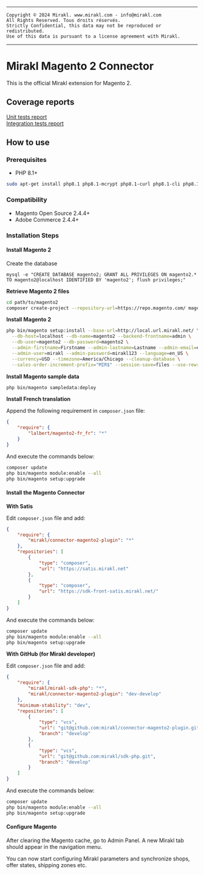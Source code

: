 ****
    Copyright © 2024 Mirakl. www.mirakl.com - info@mirakl.com
    All Rights Reserved. Tous droits réservés.
    Strictly Confidential, this data may not be reproduced or redistributed.
    Use of this data is pursuant to a license agreement with Mirakl.
****

# Mirakl Magento 2 Connector

This is the official Mirakl extension for Magento 2.

## Coverage reports

[Unit tests report](https://magento.mirakl.net/_coverage/operator/unit/develop/)\
[Integration tests report](https://magento.mirakl.net/_coverage/operator/integration/develop/)

## How to use

### Prerequisites

 * PHP 8.1+
 ```bash
sudo apt-get install php8.1 php8.1-mcrypt php8.1-curl php8.1-cli php8.1-mysql php8.1-gd libapache2-mod-php8.1 php8.1-intl php8.1-zip php-xml php-mbstring
 ```

### Compatibility

 * Magento Open Source 2.4.4+
 * Adobe Commerce 2.4.4+

### Installation Steps

#### Install Magento 2

Create the database

`mysql -e "CREATE DATABASE magento2; GRANT ALL PRIVILEGES ON magento2.* TO magento2@localhost IDENTIFIED BY 'magento2'; flush privileges;"`

**Retrieve Magento 2 files**

```bash
cd path/to/magento2
composer create-project --repository-url=https://repo.magento.com/ magento/project-community-edition .
```

**Install Magento 2**

```bash
php bin/magento setup:install --base-url=http://local.url.mirakl.net/ \
  --db-host=localhost --db-name=magento2 --backend-frontname=admin \
  --db-user=magento2 --db-password=magento2 \
  --admin-firstname=Firstname --admin-lastname=Lastname --admin-email=email@mirakl.com \
  --admin-user=mirakl --admin-password=mirakl123 --language=en_US \
  --currency=USD --timezone=America/Chicago --cleanup-database \
  --sales-order-increment-prefix="MIR$" --session-save=files --use-rewrites=1
```
**Install Magento sample data**

```bash
php bin/magento sampledata:deploy
```

**Install French translation**

Append the following requirement in `composer.json` file:

```json
{
    "require": {
        "lalbert/magento2-fr_fr": "*"
    }
}
```

And execute the commands below:

```bash
composer update
php bin/magento module:enable --all
php bin/magento setup:upgrade
```

#### Install the Magento Connector

**With Satis**

Edit `composer.json` file and add:

```json
{
    "require": {
        "mirakl/connector-magento2-plugin": "*"
    },
    "repositories": [
        {
            "type": "composer",
            "url": "https://satis.mirakl.net"
        },
        {
            "type": "composer",
            "url": "https://sdk-front-satis.mirakl.net/"
        }
    ]
}
```

And execute the commands below:

```bash
composer update
php bin/magento module:enable --all
php bin/magento setup:upgrade
```

**With GitHub (for Mirakl developer)**

Edit `composer.json` file and add:

```json
{
    "require": {
        "mirakl/mirakl-sdk-php": "*",
        "mirakl/connector-magento2-plugin": "dev-develop"
    },
    "minimum-stability": "dev",
    "repositories": [
        {
            "type": "vcs",
            "url": "git@github.com:mirakl/connector-magento2-plugin.git",
            "branch": "develop"
        },
        {
            "type": "vcs",
            "url": "git@github.com:mirakl/sdk-php.git",
            "branch": "develop"
        }
    ]
}
```

And execute the commands below:

```bash
composer update
php bin/magento module:enable --all
php bin/magento setup:upgrade
```

#### Configure Magento

After clearing the Magento cache, go to Admin Panel. A new Mirakl tab should appear in the navigation menu.

You can now start configuring Mirakl parameters and synchronize shops, offer states, shipping zones etc.
